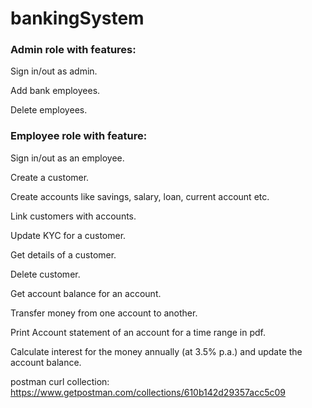 # bankingSystem

### Admin role with features:

Sign in/out as admin.

Add bank employees.

Delete employees.

### Employee role with feature:

Sign in/out as an employee. 

Create a customer.

Create accounts like savings, salary, loan, current account etc.

Link customers with accounts.

Update KYC for a customer.

Get details of a customer.

Delete customer.

Get account balance for an account.

Transfer money from one account to another.

Print Account statement of an account for a time range in pdf.

Calculate interest for the money annually (at 3.5% p.a.) and update the account balance.


postman curl collection: https://www.getpostman.com/collections/610b142d29357acc5c09